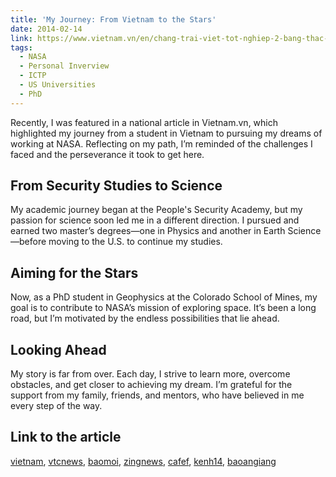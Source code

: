 ```yaml
---
title: 'My Journey: From Vietnam to the Stars'
date: 2014-02-14
link: https://www.vietnam.vn/en/chang-trai-viet-tot-nghiep-2-bang-thac-si-muc-tieu-vao-nasa-lam-viec/?fbclid=IwY2xjawEobstleHRuA2FlbQIxMAABHfAWsrsQYgz0S7GO5TVG7yHF7QTjkPVcWNKy6XxMaPmTSVMzwHS8m3NJHQ_aem_mlU_fWNS6UmFUUT-yYPSRA
tags:
  - NASA
  - Personal Inverview
  - ICTP
  - US Universities
  - PhD
---
```


Recently, I was featured in a national article in Vietnam.vn, which highlighted my journey from a student in Vietnam to pursuing my dreams of working at NASA. Reflecting on my path, I’m reminded of the challenges I faced and the perseverance it took to get here.

From Security Studies to Science
------
My academic journey began at the People's Security Academy, but my passion for science soon led me in a different direction. I pursued and earned two master’s degrees—one in Physics and another in Earth Science—before moving to the U.S. to continue my studies.


Aiming for the Stars
------
Now, as a PhD student in Geophysics at the Colorado School of Mines, my goal is to contribute to NASA’s mission of exploring space. It’s been a long road, but I’m motivated by the endless possibilities that lie ahead.

Looking Ahead
------
My story is far from over. Each day, I strive to learn more, overcome obstacles, and get closer to achieving my dream. I’m grateful for the support from my family, friends, and mentors, who have believed in me every step of the way.

Link to the article
------

[vietnam](https://www.vietnam.vn/en/chang-trai-viet-tot-nghiep-2-bang-thac-si-muc-tieu-vao-nasa-lam-viec/?fbclid=IwY2xjawEobstleHRuA2FlbQIxMAABHfAWsrsQYgz0S7GO5TVG7yHF7QTjkPVcWNKy6XxMaPmTSVMzwHS8m3NJHQ_aem_mlU_fWNS6UmFUUT-yYPSRA), [vtcnews](https://vtcnews.vn/chang-trai-viet-tot-nghiep-2-bang-thac-si-muc-tieu-vao-nasa-lam-viec-ar847280.html), [baomoi](https://baomoi.com/chang-trai-viet-tot-nghiep-2-bang-thac-si-muc-tieu-vao-nasa-lam-viec-c48319363.epi), [zingnews](https://lifestyle.znews.vn/chang-trai-viet-tot-nghiep-2-bang-thac-si-muc-tieu-vao-nasa-lam-viec-post1460159.html), [cafef](https://cafef.vn/chang-trai-viet-tot-nghiep-2-bang-thac-si-muc-tieu-vao-nasa-lam-viec-188240214141017223.chn), [kenh14](https://kenh14.vn/chang-trai-viet-tot-nghiep-2-bang-thac-si-muc-tieu-vao-nasa-lam-viec-20240214115147373.chn), [baoangiang](https://baoangiang.com.vn/chang-trai-viet-tot-nghiep-2-bang-thac-si-muc-tieu-vao-nasa-lam-viec-a388044.html)


